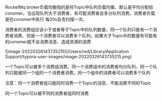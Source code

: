RocketMq broker负载均衡指的是将Topic中队列负载均衡、默认是平均分配给consmer。当出现队列大于消费者、有可能消费者会多分队列消费。消费者负载是在consmer中执行 每20s会去扫描一次。

消费者的消费组应该小于或者等于Topic中的队列数量、同一个队列只能有一个消费者消费、但是一个消费者可以消费多个队列。如果大于Topic中的数量有可能有的consmer就不会消费消息、造成资源的浪费



![image-20220326143735215](/Users/red/Library/Application Support/typora-user-images/image-20220326143735215.png)

一个Topic可以被多个消费组消费。同一个消费组中的消费者均分队列、同一个队列只能被同一个组的一个消费者消费。同一个组中的消费者可以消费多个队列 

注意：同一个消费者组只能同时消费一个Topic的消息、不能消费不同的Topic

同一个Topic可以被不同的消费者组同时消费

